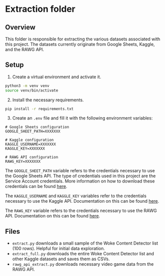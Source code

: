 # Extraction folder

## Overview

This folder is responsible for extracting the various datasets associated with this project. The datasets currently originate from Google Sheets, Kaggle, and the RAWG API.

## Setup

1. Create a virtual environment and activate it.

```sh
python3 -m venv venv
source venv/bin/activate
```

2. Install the necessary requirements.

```sh
pip install -r requirements.txt
```

3. Create an `.env` file and fill it with the following environment variables:

```env
# Google Sheets configuration
GOOGLE_SHEET_PATH=XXXXXXX

# Kaggle configuration
KAGGLE_USERNAME=XXXXXXX
KAGGLE_KEY=XXXXXXX

# RAWG API configuration
RAWG_KEY=XXXXXXX
```

The `GOOGLE_SHEET_PATH` variable refers to the credentials necessary to use the Google Sheets API. The type of credentials used in this project are the Service Account credentials. More information on how to download these credentials can be found [here](https://developers.google.com/workspace/guides/create-credentials).

The `KAGGLE_USERNAME` and `KAGGLE_KEY` variables refer to the credentials necessary to use the Kaggle API. Documentation on this can be found [here](https://www.kaggle.com/docs/api).

The `RAWG_KEY` variable refers to the credentials necessary to use the RAWG API. Documentation on this can be found [here](https://rawg.io/apidocs).


## Files

- `extract.py` downloads a small sample of the Woke Content Detector list (100 rows). Helpful for initial data exploration.
- `extract_full.py` downloads the entire Woke Content Detector list and other Kaggle datasets and saves them as CSVs.
- `rawg_api_extract.py` downloads necessary video game data from the RAWG API.




